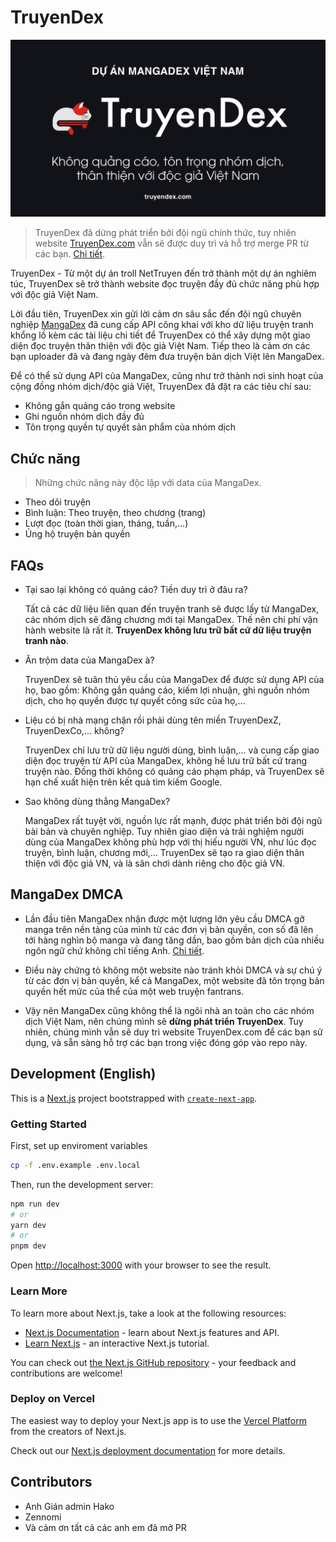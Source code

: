 # TruyenDex

<p align="center">
  <img src="./src/app/opengraph-image.jpg" />
</p>

> TruyenDex đã dừng phát triển bởi đội ngũ chính thức, tuy nhiên website [TruyenDex.com](https://truyendex.com/) vẫn sẽ được duy trì và hỗ trợ merge PR từ các bạn. [Chi tiết][mangadex-dmca].

[mangadex-dmca]: #mangadex-dmca

TruyenDex - Từ một dự án troll NetTruyen đến trở thành một dự án nghiêm túc, TruyenDex sẽ trở thành website đọc truyện đầy đủ chức năng phù hợp với độc giả Việt Nam.

Lời đầu tiên, TruyenDex xin gửi lời cảm ơn sâu sắc đến đội ngũ chuyên nghiệp [MangaDex](https://mangadex.org/) đã cung cấp API công khai với kho dữ liệu truyện tranh khổng lồ kèm các tài liệu chi tiết để TruyenDex có thể xây dựng một giao diện đọc truyện thân thiện với độc giả Việt Nam. Tiếp theo là cảm ơn các bạn uploader đã và đang ngày đêm đưa truyện bản dịch Việt lên MangaDex.

Để có thể sử dụng API của MangaDex, cũng như trở thành nơi sinh hoạt của cộng đồng nhóm dịch/độc giả Việt, TruyenDex đã đặt ra các tiêu chí sau:

- Không gắn quảng cáo trong website
- Ghi nguồn nhóm dịch đầy đủ
- Tôn trọng quyền tự quyết sản phẩm của nhóm dịch

## Chức năng

> Những chức năng này độc lập với data của MangaDex.

- Theo dõi truyện
- Bình luận: Theo truyện, theo chương (trang)
- Lượt đọc (toàn thời gian, tháng, tuần,...)
- Ủng hộ truyện bản quyền

## FAQs

- Tại sao lại không có quảng cáo? Tiền duy trì ở đâu ra?

  Tất cả các dữ liệu liên quan đến truyện tranh sẽ được lấy từ MangaDex, các nhóm dịch sẽ đăng chương mới tại MangaDex. Thế nên chi phí vận hành website là rất ít. **TruyenDex không lưu trữ bất cứ dữ liệu truyện tranh nào**.

- Ăn trộm data của MangaDex à?

  TruyenDex sẽ tuân thủ yêu cầu của MangaDex để được sử dụng API của họ, bao gồm: Không gắn quảng cáo, kiếm lợi nhuận, ghi nguồn nhóm dịch, cho họ quyền được tự quyết công sức của họ,...

- Liệu có bị nhà mạng chặn rồi phải dùng tên miền TruyenDexZ, TruyenDexCo,... không?

  TruyenDex chỉ lưu trữ dữ liệu người dùng, bình luận,... và cung cấp giao diện đọc truyện từ API của MangaDex, không hề lưu trữ bất cứ trang truyện nào. Đồng thời không có quảng cáo phạm pháp, và TruyenDex sẽ hạn chế xuất hiện trên kết quả tìm kiếm Google.

- Sao không dùng thẳng MangaDex?

  MangaDex rất tuyệt vời, nguồn lực rất mạnh, được phát triển bởi đội ngũ bài bản và chuyên nghiệp. Tuy nhiên giao diện và trải nghiệm người dùng của MangaDex không phù hợp với thị hiếu người VN, như lúc đọc truyện, bình luận, chương mới,... TruyenDex sẽ tạo ra giao diện thân thiện với độc giả VN, và là sân chơi dành riêng cho độc giả VN.

## MangaDex DMCA

- Lần đầu tiên MangaDex nhận được một lượng lớn yêu cầu DMCA gỡ manga trên nền tảng của mình từ các đơn vị bản quyền, con số đã lên tới hàng nghìn bộ manga và đang tăng dần, bao gồm bản dịch của nhiều ngôn ngữ chứ không chỉ tiếng Anh. [Chi tiết](https://www.facebook.com/share/p/1Z185AMbTq/).

- Điều này chứng tỏ không một website nào tránh khỏi DMCA và sự chú ý từ các đơn vị bản quyền, kể cả MangaDex, một website đã tôn trọng bản quyền hết mức của thể của một web truyện fantrans.

- Vậy nên MangaDex cũng không thể là ngôi nhà an toàn cho các nhóm dịch Việt Nam, nên chúng mình sẽ **dừng phát triển TruyenDex**. Tuy nhiên, chúng mình vẫn sẽ duy trì website TruyenDex.com để các bạn sử dụng, và sẵn sàng hỗ trợ các bạn trong việc đóng góp vào repo này.

## Development (English)

This is a [Next.js](https://nextjs.org/) project bootstrapped with [`create-next-app`](https://github.com/vercel/next.js/tree/canary/packages/create-next-app).

### Getting Started

First, set up enviroment variables

```bash
cp -f .env.example .env.local
```

Then, run the development server:

```bash
npm run dev
# or
yarn dev
# or
pnpm dev
```

Open [http://localhost:3000](http://localhost:3000) with your browser to see the result.

### Learn More

To learn more about Next.js, take a look at the following resources:

- [Next.js Documentation](https://nextjs.org/docs) - learn about Next.js features and API.
- [Learn Next.js](https://nextjs.org/learn) - an interactive Next.js tutorial.

You can check out [the Next.js GitHub repository](https://github.com/vercel/next.js/) - your feedback and contributions are welcome!

### Deploy on Vercel

The easiest way to deploy your Next.js app is to use the [Vercel Platform](https://vercel.com/new?utm_medium=default-template&filter=next.js&utm_source=create-next-app&utm_campaign=create-next-app-readme) from the creators of Next.js.

Check out our [Next.js deployment documentation](https://nextjs.org/docs/deployment) for more details.

## Contributors

- Anh Gián admin Hako
- Zennomi
- Và cảm ơn tất cả các anh em đã mở PR
